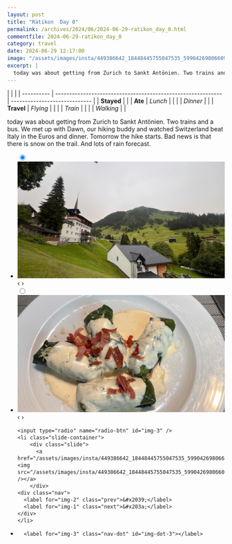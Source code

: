 ```yaml
---
layout: post
title: "Rätikon  Day 0"
permalink: /archives/2024/06/2024-06-29-ratikon_day_0.html
commentfile: 2024-06-29-ratikon_day_0
category: travel
date: 2024-06-29 12:17:00
image: "/assets/images/insta/449386642_18448445755047535_599042698066096214_n_17909171105891963.jpg"
excerpt: |
  today was about getting from Zurich to Sankt Antönien. Two trains and a bus. We met up with Dawn, our hiking buddy and watched Switzerland beat Italy in the Euros and dinner. Tomorrow the hike starts. Bad news is that there is snow on the trail. And lots of rain forecast.
---
```


|            |                                                              |
| ---------- | ------------------------------------------------------------ | ----------------------------- |
| **Stayed** |  |
| **Ate**    | _Lunch_                                                      |          |
|            | _Dinner_                                                     |          |
| **Travel** | _Flying_                                                     |          |
|            | _Train_                                                      |          |
|            | _Walking_                                                    |          |


today was about getting from Zurich to Sankt Antönien. Two trains and a bus. We met up with Dawn, our hiking buddy and watched Switzerland beat Italy in the Euros and dinner. Tomorrow the hike starts. Bad news is that there is snow on the trail. And lots of rain forecast.


<ul class="slides">
    <input type="radio" name="radio-btn" id="img-1" checked="checked" />
    <li class="slide-container">
        <div class="slide">
          <a href="/assets/images/insta/449380780_18448445764047535_6092545540797663653_n_18303078112086477.jpg"><img src="/assets/images/insta/449380780_18448445764047535_6092545540797663653_n_18303078112086477.jpg" /></a>
        </div>
    <div class="nav">
      <label for="img-3" class="prev">&#x2039;</label>
      <label for="img-2" class="next">&#x203a;</label>
    </div>
    </li>
        <input type="radio" name="radio-btn" id="img-2"  />
    <li class="slide-container">
        <div class="slide">
          <a href="/assets/images/insta/449382657_18448445776047535_7548882999211965449_n_17852020575228486.jpg"><img src="/assets/images/insta/449382657_18448445776047535_7548882999211965449_n_17852020575228486.jpg" /></a>
        </div>
    <div class="nav">
      <label for="img-1" class="prev">&#x2039;</label>
      <label for="img-3" class="next">&#x203a;</label>
    </div>
    </li>
    
    <input type="radio" name="radio-btn" id="img-3" />
    <li class="slide-container">
        <div class="slide">
          <a href="/assets/images/insta/449386642_18448445755047535_599042698066096214_n_17909171105891963.jpg"><img src="/assets/images/insta/449386642_18448445755047535_599042698066096214_n_17909171105891963.jpg" /></a>
        </div>
    <div class="nav">
      <label for="img-2" class="prev">&#x2039;</label>
      <label for="img-1" class="next">&#x203a;</label>
    </div>
    </li>
			
<li class="nav-dots">
      <label for="img-1" class="nav-dot" id="img-dot-1"></label>
      <label for="img-2" class="nav-dot" id="img-dot-2"></label>

      <label for="img-3" class="nav-dot" id="img-dot-3"></label>

</li>
</ul>        
             

		